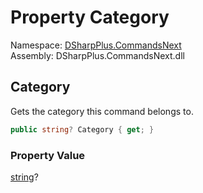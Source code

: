 # Property Category

Namespace: [DSharpPlus.CommandsNext](DSharpPlus.CommandsNext.md)  
Assembly: DSharpPlus.CommandsNext.dll

## <a id="DSharpPlus_CommandsNext_Command_Category"></a>Category

Gets the category this command belongs to.

```csharp
public string? Category { get; }
```

### Property Value

[string](https://learn.microsoft.com/dotnet/api/system.string)?

